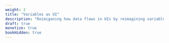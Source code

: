 ```yaml
---
weight: 2
title: "Variables as UI"
description: "Reimiganing how data flows in UIs by reimagining variables."
draft: true
monetize: true
bookHidden: true
---
```


